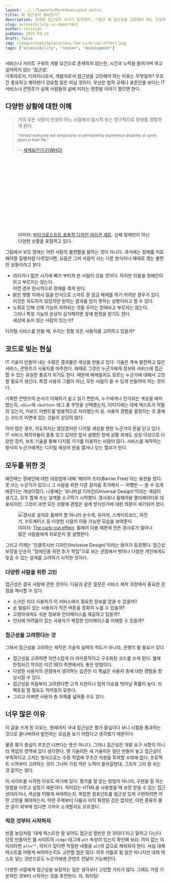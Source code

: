 ```yaml
---
layout: ../../layouts/MarkdownLayout.astro
title: 왜 접근성이 중요한가?
description: 장애와 접근성의 의미가 달라졌다. 기술은 왜 접근성을 고려해야 하는 것일까?
slug: accessibility-is-important
author: resistan
pubDate: 2025-04-13
draft: false
img: /images/sketchplanations-the-curb-cut-effect.png
tags: ["accessibility", "reason", "development"]
---
```


서비스나 사이트 구축의 개발 요건으로 존재하지 않는한, 시간과 노력을 들여가며 하고 싶어하지 않는 '접근성'.   
기획자로서, 디자이너로서, 개발자로서 접근성을 고민해야 하는 이유는 무엇일까? 무조건 중요하고 해야한다 강요할 일은 아닐 것이다. 우선은 법적 규제나 표준안을 보다는 IT 서비스나 콘텐츠가 실제 사람들의 삶에 미치는 영향을 이야기 했으면 한다.

## 다양한 상황에 대한 이해
> 거의 모든 사람이 인생의 어느 시점에서 일시적 또는 영구적으로 장애를 경험하게 된다.
>
> <small lang="en">"Almost everyone will temporarily or permanently experience disability at some point in their life."</small>
>
> -- [세계보건기구(WHO)](https://www.who.int/southeastasia/activities/strengthening-disability-inclusion-in-health-services "World Health Organization")

<figure>
	<svg role="img" aria-label="다양한 사람들이 다양한 옷차림으로 모여 있고, 눈에 띄는 장애가 있는 사람들도 있다." viewBox="0 0 712 388" fill="none" xmlns="http://www.w3.org/2000/svg">
		<title>다양한 사람들이 다양한 옷차림으로 모여 있고, 눈에 띄는 장애가 있는 사람들도 있다.</title>
		<g clip-path="url(#clip0_666_21511)">
			<path d="M331.394 35.7058V43.2174C331.394 54.21 340.38 63.0041 351.383 63.0041C362.386 63.0041 371.371 54.0268 371.371 43.2174V33.1409" stroke-miterlimit="10"></path>
			<path d="M371.371 40.6525V33.141C371.371 22.1483 362.386 13.3542 351.383 13.3542C340.38 13.3542 331.394 22.3315 331.394 33.141V43.2174" stroke-miterlimit="10"></path>
			<path d="M336.346 105.509V165.419M366.237 165.419V83.1572" stroke-miterlimit="10"></path>
			<path d="M380.863 128.312V93.5019C380.863 77.013 367.476 63.6387 350.972 63.6387C334.467 63.6387 321.081 77.013 321.081 93.5019V105.96H356.107" stroke-miterlimit="10"></path>
			<path d="M336.346 127.86H366.237" stroke-miterlimit="10"></path>
			<path d="M336.346 117.967H366.237" stroke-miterlimit="10"></path>
			<path d="M331.394 35.5225C331.394 42.6677 336.712 48.8968 344.047 51.4617C344.231 49.6296 345.698 48.164 347.165 48.164H355.417C357.067 48.164 358.351 49.6296 358.535 51.4617C366.237 49.08 371.188 42.8509 371.188 35.5225" stroke-miterlimit="10"></path>
			<path d="M371.188 33.1409H331.394" stroke-miterlimit="10"></path>
			<path d="M635.991 80.5925V113.021M665.882 113.021V80.5925" stroke-miterlimit="10"></path>
			<path d="M640.943 122.914V155.342M660.932 155.342V122.914" stroke-miterlimit="10"></path>
			<path d="M620.957 122.914V91.5848C620.957 75.8287 632.51 62.0879 648.281 60.8055C666.069 59.3398 680.923 73.2638 680.923 90.6687V123.097" stroke-miterlimit="10"></path>
			<path d="M660.748 63.0039C660.748 68.5002 656.347 72.8973 650.846 72.8973C645.344 72.8973 640.943 68.5002 640.943 63.0039" stroke-miterlimit="10"></path>
			<path d="M628.472 100.562V165.419" stroke-miterlimit="10"></path>
			<path d="M673.402 100.562V165.419" stroke-miterlimit="10"></path>
			<path d="M623.338 132.808H627.006" stroke-miterlimit="10"></path>
			<path d="M674.686 132.808H678.353" stroke-miterlimit="10"></path>
			<path d="M630.856 113.021H670.834" stroke-miterlimit="10"></path>
			<path d="M633.424 155.342H668.266" stroke-miterlimit="10"></path>
			<path d="M531.097 107.891V90.4858C531.097 73.9969 517.71 60.6226 501.205 60.6226C484.701 60.6226 471.314 73.9969 471.314 90.4858" stroke-miterlimit="10"></path>
			<path d="M491.12 140.319V165.236M511.108 165.236V140.319" stroke-miterlimit="10" stroke-linejoin="round"></path>
			<path d="M511.107 63.0039C511.107 68.5002 506.706 72.8973 501.205 72.8973C495.703 72.8973 491.302 68.5002 491.302 63.0039" stroke-miterlimit="10" stroke-linecap="round" stroke-linejoin="round"></path>
			<path d="M501.021 73.0812V95.4328" stroke-miterlimit="10"></path>
			<path d="M516.059 85.5391V102.944L521.01 140.319H481.033L486.167 102.944" stroke-miterlimit="10"></path>
			<path d="M483.6 35.7061V43.2177C483.6 52.9278 491.485 60.6226 501.021 60.6226C510.74 60.6226 518.442 52.7446 518.442 43.2177V35.7061" stroke-miterlimit="10"></path>
			<path d="M476.083 45.5993V32.5913C476.083 19.217 487.636 8.22437 501.023 8.22437C514.41 8.22437 525.963 19.0338 525.963 32.5913V45.5993" stroke-miterlimit="10"></path>
			<path d="M486.168 100.562H496.071" stroke-miterlimit="10"></path>
			<path d="M506.158 100.562H513.493" stroke-miterlimit="10"></path>
			<path d="M473.698 35.8889H528.53" stroke-miterlimit="10"></path>
			<path d="M486.169 102.761C486.169 111.005 479.567 117.601 471.315 117.601C463.063 117.601 456.461 111.005 456.461 102.761C456.461 94.5162 463.063 87.9207 471.315 87.9207C479.384 88.1039 486.169 94.6994 486.169 102.761Z" stroke-miterlimit="10"></path>
			<path d="M531.097 115.402V165.235" stroke-miterlimit="10"></path>
			<path d="M501.021 35.7054V10.7888" stroke-miterlimit="10"></path>
			<path d="M523.579 122.914H538.433" stroke-miterlimit="10"></path>
			<path d="M476.083 50.5463V60.6228" stroke-miterlimit="10"></path>
			<path d="M525.961 50.5463V60.6228" stroke-miterlimit="10"></path>
			<path d="M501.023 105.509C503.758 105.509 505.974 103.294 505.974 100.562C505.974 97.8303 503.758 95.6156 501.023 95.6156C498.289 95.6156 496.072 97.8303 496.072 100.562C496.072 103.294 498.289 105.509 501.023 105.509Z" stroke-miterlimit="10"></path>
			<path d="M525.045 10.9727C524.128 13.7208 521.561 15.5529 518.443 15.5529" stroke-miterlimit="10"></path>
			<path d="M476.083 10.9727C477 13.7208 479.567 15.5529 482.685 15.5529" stroke-miterlimit="10"></path>
			<path d="M493.686 48.1647C494.969 51.096 497.903 53.1113 501.204 53.1113C504.505 53.1113 507.439 51.096 508.723 48.1647H493.686Z" class="fills"></path>
			<path d="M44.2168 48.1647C45.5005 51.096 48.4346 53.1113 51.7354 53.1113C55.0363 53.1113 57.9704 51.096 59.2541 48.1647H44.2168Z" class="fills"></path>
			<path d="M321.307 93.0507H348.814" stroke-miterlimit="10"></path>
			<path d="M348.266 105.509V65.5688" stroke-miterlimit="10"></path>
			<path d="M64.2065 93.0507C66.9573 93.0507 69.1579 95.2492 69.1579 97.9973C69.1579 100.746 66.9573 102.944 64.2065 102.944" stroke-miterlimit="10"></path>
			<path d="M36.6997 80.5925V165.236" stroke-miterlimit="10"></path>
			<path d="M21.8452 127.861V90.4858C21.8452 73.9969 35.2321 60.6226 51.7364 60.6226C68.2408 60.6226 81.6278 73.9969 81.6278 90.4858V110.456H64.2065" stroke-miterlimit="10"></path>
			<path d="M36.6997 120.349H66.7743V165.236" stroke-miterlimit="10"></path>
			<path d="M31.7485 30.5758V40.6524C31.7485 51.645 40.7342 60.439 51.7372 60.439C62.74 60.439 71.7258 51.4618 71.7258 40.6524V28.0109" stroke-miterlimit="10"></path>
			<path d="M31.7485 31.3085V13.5372L35.9663 8.95691L39.8173 12.9875L43.8517 8.95691L47.8861 12.9875L51.7372 8.95691L55.7715 12.9875L59.8059 8.95691L63.8403 12.9875L67.6915 8.95691L71.7258 12.9875V30.7589" stroke-miterlimit="10"></path>
			<path d="M31.7485 25.6295H71.7258" stroke-miterlimit="10"></path>
			<path d="M61.6389 93.0507H49.1689V110.456H61.6389V93.0507Z" stroke-miterlimit="10"></path>
			<path d="M36.6997 130.425H66.7743" stroke-miterlimit="10"></path>
			<path d="M64.2065 63.0039L51.7366 73.0805L39.2666 63.0039" stroke-miterlimit="10" stroke-linejoin="bevel"></path>
			<path d="M186.52 80.5925V165.419M216.411 165.419V80.5925" stroke-miterlimit="10"></path>
			<path d="M171.67 127.861V90.4858C171.67 73.9969 185.057 60.6226 201.562 60.6226C218.066 60.6226 231.453 73.9969 231.453 90.4858V127.861" stroke-miterlimit="10"></path>
			<path d="M186.52 125.479H216.595" stroke-miterlimit="10"></path>
			<path d="M186.52 113.021H216.595" stroke-miterlimit="10"></path>
			<path d="M181.573 30.576V40.6526C181.573 51.6452 190.558 60.4392 201.561 60.4392C212.564 60.4392 221.55 51.462 221.55 40.6526V30.576" stroke-miterlimit="10"></path>
			<path d="M201.561 10.7888C190.558 10.7888 181.573 19.7661 181.573 30.5755V40.652" stroke-miterlimit="10"></path>
			<path d="M196.607 43.2176C193.856 43.2176 191.656 41.019 191.656 38.2709C191.656 35.5227 193.856 33.3242 196.607 33.3242" stroke-miterlimit="10"></path>
			<path d="M211.461 63.0039C211.461 68.5002 207.06 72.8973 201.558 72.8973C196.057 72.8973 191.656 68.5002 191.656 63.0039" stroke-miterlimit="10" stroke-linecap="round" stroke-linejoin="round"></path>
			<path d="M189.09 14.2698C189.09 14.453 189.273 14.453 189.273 14.6362C195.692 23.4303 206.144 29.2931 217.881 29.2931C221.182 29.2931 224.483 28.7435 227.6 27.8274C225.216 18.1172 215.13 10.7888 203.21 10.7888H199.176" stroke-miterlimit="10"></path>
			<path d="M216.597 52.928C213.296 52.928 210.362 50.9127 209.078 47.9813H219.164" class="fills"></path>
			<path d="M635.991 53.1113C639.292 53.1113 642.226 51.096 643.51 48.1647H633.424" class="fills"></path>
			<path d="M630.856 35.7061V40.8359C630.856 51.8285 639.842 60.6226 650.845 60.6226C661.848 60.6226 670.834 51.6453 670.834 40.8359V35.7061" stroke-miterlimit="10"></path>
			<path d="M670.834 35.706H613.435V32.9578C613.435 32.9578 620.037 25.8126 630.856 25.8126" stroke-miterlimit="10"></path>
			<path d="M631.224 28.1943V13.3542H653.963C663.315 13.3542 670.834 21.2323 670.834 30.576V35.5227" stroke-miterlimit="10"></path>
			<path d="M461.229 298.979V297.513C461.229 281.024 474.065 266.917 490.57 266.55H496.071" stroke-miterlimit="10"></path>
			<path d="M476.266 246.581C476.266 257.757 485.252 266.551 496.255 266.551C507.258 266.551 516.243 257.574 516.243 246.764V236.688" stroke-miterlimit="10"></path>
			<path d="M493.687 236.688H521.195C521.195 226.794 512.209 216.901 501.206 216.901C501.206 216.901 496.805 216.718 496.255 216.718C485.252 216.718 476.266 225.695 476.266 236.505V246.581" stroke-miterlimit="10"></path>
			<path d="M31.9312 246.581V254.276C31.9312 265.268 40.9169 274.062 51.9198 274.062C62.9228 274.062 71.9085 265.085 71.9085 254.276V244.199" stroke-miterlimit="10"></path>
			<path d="M71.9085 251.711V244.199C71.9085 233.206 62.9228 224.412 51.9198 224.412C40.9169 224.412 31.9312 233.39 31.9312 244.199V254.276" stroke-miterlimit="10"></path>
			<path d="M66.7749 373.912V289.086" stroke-miterlimit="10"></path>
			<path d="M36.8823 289.086V373.912" stroke-miterlimit="10"></path>
			<path d="M70.0728 275.161C77.2247 280.658 81.8092 289.269 81.8092 298.979V336.354" stroke-miterlimit="10"></path>
			<path d="M21.8452 336.354V298.979C21.8452 290.002 25.6962 282.124 31.9312 276.628" stroke-miterlimit="10"></path>
			<path d="M36.8823 333.971H66.7735" stroke-miterlimit="10"></path>
			<path d="M36.8823 323.896H66.7735" stroke-miterlimit="10"></path>
			<path d="M69.3421 261.603L77.5942 266.183V269.115L51.7374 291.649L26.064 269.115V266.183L33.9494 261.786" stroke-miterlimit="10"></path>
			<path d="M51.7368 291.651V333.972" stroke-miterlimit="10"></path>
			<path d="M31.9312 244.199H71.7251" stroke-miterlimit="10"></path>
			<path d="M31.9312 251.527H71.7251" stroke-miterlimit="10"></path>
			<path d="M494.971 371.347C513.606 371.347 528.713 356.255 528.713 337.637C528.713 319.019 513.606 303.926 494.971 303.926C476.335 303.926 461.229 319.019 461.229 337.637C461.229 356.255 476.335 371.347 494.971 371.347Z" stroke-miterlimit="10"></path>
			<path d="M503.59 266.733V306.49" stroke-miterlimit="10"></path>
			<path d="M463.796 304.109H526.146" stroke-miterlimit="10"></path>
			<path d="M488.735 291.651H501.205" stroke-miterlimit="10"></path>
			<path d="M488.735 279.192H501.205" stroke-miterlimit="10"></path>
			<path d="M471.132 361.453L518.811 314.002" stroke-miterlimit="10"></path>
			<path d="M471.132 314.002L518.811 361.453" stroke-miterlimit="10"></path>
			<path d="M528.711 333.971L550.533 356.506L558.419 348.811" stroke-miterlimit="10"></path>
			<path d="M537.332 371.347C540.776 371.347 543.567 368.558 543.567 365.118C543.567 361.677 540.776 358.888 537.332 358.888C533.889 358.888 531.097 361.677 531.097 365.118C531.097 368.558 533.889 371.347 537.332 371.347Z" stroke-miterlimit="10"></path>
			<path d="M445.641 266.733H461.228V338.918" stroke-miterlimit="10"></path>
			<path d="M59.4385 284.139V298.979" stroke-miterlimit="10"></path>
			<path d="M44.2168 284.139V298.979" stroke-miterlimit="10"></path>
			<path d="M51.92 224.228C56.0725 224.228 59.4387 220.865 59.4387 216.716C59.4387 212.568 56.0725 209.205 51.92 209.205C47.7676 209.205 44.4014 212.568 44.4014 216.716C44.4014 220.865 47.7676 224.228 51.92 224.228Z" stroke-miterlimit="10"></path>
			<path d="M186.706 286.52V371.347M216.597 371.347V286.52" stroke-miterlimit="10"></path>
			<path d="M186.706 331.407H216.597" stroke-miterlimit="10"></path>
			<path d="M186.706 341.484H216.597" stroke-miterlimit="10"></path>
			<path d="M171.67 333.972V296.597C171.67 280.108 185.057 266.733 201.562 266.733C218.066 266.733 231.453 280.108 231.453 296.597V301.543" stroke-miterlimit="10"></path>
			<path d="M211.648 269.116C211.648 274.613 207.246 279.01 201.745 279.01C196.244 279.01 191.842 274.613 191.842 269.116" stroke-miterlimit="10" stroke-linecap="round" stroke-linejoin="round"></path>
			<path d="M199.176 248.047C199.176 251.528 196.425 254.276 192.941 254.276C189.456 254.276 186.706 251.528 186.706 248.047" class="fills"></path>
			<path d="M216.597 248.047C216.597 251.528 213.846 254.276 210.362 254.276C206.878 254.276 204.127 251.528 204.127 248.047" class="fills"></path>
			<path d="M231.633 371.346V309.054H241.535" stroke-miterlimit="10"></path>
			<path d="M221.55 239.252V246.214C221.55 256.107 214.582 265.085 204.679 266.55C192.392 268.382 181.573 258.856 181.573 246.947V239.252" stroke-miterlimit="10"></path>
			<path d="M139.209 371.346C139.209 366.583 143.06 362.919 147.645 362.919C152.229 362.919 156.08 366.766 156.08 371.346" stroke-miterlimit="10"></path>
			<path d="M157.182 368.966H159.749C166.351 368.966 171.669 363.653 171.669 357.057V356.507" stroke-miterlimit="10"></path>
			<path d="M156.63 371.347C156.63 357.423 145.443 346.247 131.506 346.247" stroke-miterlimit="10"></path>
			<path d="M129.124 346.431H116.654L111.703 338.919L129.308 331.407V371.347" stroke-miterlimit="10"></path>
			<path d="M129.307 331.407V324.079" stroke-miterlimit="10"></path>
			<path d="M221.55 246.58H181.573" stroke-miterlimit="10"></path>
			<path d="M221.55 246.58H224.117C229.068 246.58 233.653 242.916 233.653 237.969C233.653 237.969 233.653 237.602 233.653 237.419C233.47 233.755 231.269 230.641 228.152 229.358C229.802 226.243 229.619 222.213 227.051 219.281L226.685 218.915C224.301 216.167 220.45 215.251 217.332 216.35C216.598 213.052 214.214 210.304 210.73 209.388C210.73 209.388 210.363 209.388 210.363 209.205C207.062 208.472 203.578 209.571 201.378 212.136C199.177 209.755 195.693 208.472 192.392 209.388C188.908 210.304 186.34 213.052 185.607 216.35C182.306 215.251 178.455 216.167 176.071 219.098L175.888 219.281C173.504 222.213 173.137 226.06 174.787 229.175C171.67 230.457 169.286 233.572 169.103 237.236V237.786C169.103 242.732 173.137 246.763 178.088 246.763H179.005" stroke-miterlimit="10"></path>
			<path d="M221.55 239.253C221.55 228.26 181.573 228.26 181.573 239.253" stroke-miterlimit="10"></path>
			<path d="M658.548 256.658C657.264 253.726 654.33 251.711 651.029 251.711C647.729 251.711 644.794 253.726 643.511 256.658H658.548Z" class="fills"></path>
			<path d="M651.03 266.55V321.513" stroke-miterlimit="10"></path>
			<path d="M635.991 286.52V371.347" stroke-miterlimit="10"></path>
			<path d="M680.92 333.972V297.147C680.92 280.475 667.166 266.917 650.478 267.284C633.974 267.65 621.137 281.757 621.137 298.246V301.727H618.57V256.841" stroke-miterlimit="10"></path>
			<path d="M635.991 331.407H665.882" stroke-miterlimit="10"></path>
			<path d="M635.991 321.515H665.882" stroke-miterlimit="10"></path>
			<path d="M631.039 246.581V234.123C631.039 234.123 626.271 234.123 626.087 234.123C626.087 226.611 631.039 220.748 636.173 217.634V204.26C636.173 209.389 642.408 214.153 651.027 214.153H651.577C662.58 214.153 671.199 224.413 671.199 235.405V246.581C666.248 246.581 658.363 242.367 658.363 229.726C658.363 235.405 653.962 236.504 648.277 236.504H641.308C640.941 236.688 640.391 246.581 631.039 246.581Z" stroke-miterlimit="10"></path>
			<path d="M631.041 244.199V247.314C631.041 258.306 640.027 267.1 651.03 267.1C662.033 267.1 671.018 258.123 671.018 247.314" stroke-miterlimit="10"></path>
			<path d="M665.882 371.347V286.52" stroke-miterlimit="10"></path>
			<path d="M44.4014 261.786C45.685 264.718 48.6192 266.733 51.92 266.733C55.2209 266.733 58.155 264.718 59.4387 261.786H44.4014Z" class="fills"></path>
			<path d="M336.529 294.032V371.347M366.42 371.347V291.467" stroke-miterlimit="10"></path>
			<path d="M381.458 333.972V296.597C381.458 280.108 368.071 266.733 351.566 266.733C335.062 266.733 321.675 280.108 321.675 296.597V301.543H319.108L301.687 274.062" stroke-miterlimit="10"></path>
			<path d="M336.529 331.407H366.42" stroke-miterlimit="10"></path>
			<path d="M336.529 321.515H366.42" stroke-miterlimit="10"></path>
			<path d="M331.394 246.765C331.394 258.673 342.214 268.2 354.5 266.368C364.403 264.902 371.371 255.925 371.371 246.032V237.421C371.371 227.527 364.403 218.55 354.5 217.084C342.214 215.252 331.394 224.779 331.394 236.688V246.765Z" stroke-miterlimit="10"></path>
			<path d="M373.94 276.627H379.808C384.393 276.627 387.693 272.413 387.693 267.833C387.693 267.833 381.459 267.833 381.459 262.52V237.42C381.459 234.305 379.625 231.924 376.507 231.924C373.39 231.924 371.373 234.855 371.373 237.97V241.817" stroke-miterlimit="10"></path>
			<path d="M368.254 254.093C357.618 254.093 348.999 245.482 348.999 234.856H331.578" stroke-miterlimit="10"></path>
			<path d="M305.538 265.819L315.624 280.842" stroke-miterlimit="10"></path>
			<path d="M336.53 259.038C339.831 259.038 342.765 257.023 344.049 254.092H333.963" class="fills"></path>
			<path d="M511.108 259.038C507.808 259.038 504.874 257.023 503.59 254.092H513.676" class="fills"></path>
			<path d="M354.498 266.367V318.948" stroke-miterlimit="10"></path>
			<path d="M478.649 254.092C488.369 254.092 496.071 246.214 496.071 236.687V234.122" stroke-miterlimit="10"></path>
		</g>
		<defs>
			<clipPath id="clip0_666_21511">
				<rect width="712" height="388" class="fills">
			</rect>
			</clipPath>
		</defs>
	</svg>
	<figcaption>이미지: <a href="https://inclusive.microsoft.design">마이크로소프트 포용적 디자인 아이콘 세트</a>. 신체 장애만이 아닌 다양한 상황을 포함하고 있다.</figcaption>
</figure>

그림에서 보듯 장애는 어떤 사람의 불편함을 말하는 것이 아니다. 과거에는 장애를 치료해야할 질병처럼 다루었다면, 요즘은 그저 사람이 사는 다른 방식이나 때때로 겪는 불편한 상황이라고 본다.

* 어리거나 젋은 시기에 뼈가 부러져 본 사람이 있을 것이다. 하지만 이들을 장애인이라고 부르지는 않는다.   
이런 경우 한시적으로 장애를 겪게 된다.
* 밝은 햇볕 아래서 얼굴 인식으로 스마트 폰 잠금 해제를 하기 어려운 경우가 있다.   
이것은 의도하지 않았지만 원하는 결과를 얻지 못하는 상황이라고 할 수 있다.
* 노화로 인해 신체 기능이 저하되는 것을 우리는 장애라고 부르지는 않는다.   
그러나 특정 기능의 손상이 심각해지면 장애 판정을 받기도 한다.   
세상에 늙지 않는 사람이 있는가?

디지털 서비스를 만들 때, 우리는 정말 모든 사용자를 고려하고 있을까?

## 코드로 빚는 현실
IT 기술이 만들어 내는 수많은 결과물은 세상을 만들고 있다. 기술은 계속 발전하고 많은 서비스, 콘텐츠가 사용자를 마주한다. 때때로 그것은 누군가에게 정보와 서비스에 접근할 수 있는 유일한 통로가 되기도 한다. 때문에 배제될지도 모르는 누군가에 대해서 고민할 필요가 생긴다. 특정 사용자 그룹이 아닌, 모든 사람이 쓸 수 있게 만들어야 하는 것이다.

기획한 콘텐츠의 순서가 이해하기 쉽고 읽기 편한지, 누구에게나 인식되는 색상을 배치했는지, `<div>`와 `<button>` 태그 중 무엇을 선택했는지, 이미지에는 대체 텍스트가 적절히 있는지, 키보드 이벤트를 범용적으로 처리했는지 등. 사용자 경험을 결정하는 것 중에는 코드의 이면에 있는 것들이 상당히 많다.

아마 많은 경우, 의도하지는 않았겠지만 디지털 세상을 향한 누군가의 문을 닫고 있다. IT 서비스 제작자들이 종종 잊고 있지만 앞서 설명한 장애 상황 외에도 상상 이상으로 다양한 장치, 보조 기술을 통해 디지털 기기를 이용하는 사람이 많다. 서비스를 제작하는 방식이 누군가에게는 디지털 세상의 문을 열거나 닫는 열쇠가 된다.

## 모두를 위한 것
예전에는 장애인에 대한 대응법에 대해 '배리어 프리(<span lang="en">Barrier Free</span>)'라는 표현을 썼다. 못 쓰는 누군가가 있으니 그 사람을 위한 다른 장치를 추가해서 -- 어쨌든 -- 쓸 수 있게 해준다는 개념이었다. 나중에는 '유니버설 디자인(<span lang="en">Universal Design</span>)'이라는 개념이 생기고, 모두 함께 쓰는 설계를 소구하기 시작했다. 경사로나 휠체어용 엘리베이터로 대표되지만, 그것이 과연 모든 상황에 괜찮은 설계 방식인가에 대한 의문이 제기되어 왔다.

<figure>
	<img src="/images/sketchplanations-the-curb-cut-effect.png" alt="경사로 설치로 휠체어 뿐 아니라 손수레, 유아차, 스케이트보드, 자전거, 수트케이스 등 다양한 사람이 이용 가능한 모습을 보여준다" />
	<figcaption>이미지: <a href="https://sketchplanations.com/the-curb-cut-effect" lang="en">The curb-cut effect</a>. 휠체어 이용 때문에 만든 경사로가 얼마나 많은 사람들에게 이로운지 잘 설명한다.</figcaption>
</figure>

그리고 이제는 '인클루시브 디자인(<span lang="en">Inclusive Design</span>)'이라는 용어가 등장했다. 접근성 보장을 단순히 "장애인을 위한 추가 작업"으로 보는 관점에서 벗어나 다양한 개인에게도 맞출 수 있는 설계를 고려하기 시작한 것이다.

### 다양한 사람을 위한 고민
접근성은 결국 사람에 관한 것이다. 다음과 같은 질문은 서비스 제작 과정에서 중요한 관점을 제시할 수 있다.

* 스크린 리더 사용자가 이 서비스에서 필요한 정보를 얻을 수 있을까?
* 손 떨림이 있는 사용자가 작은 버튼을 정확히 누를 수 있을까?
* 고령자에게도 쉬운 정보와 인터페이스를 제공하고 있을까?
* 인지에 어려움이 있는 사용자가 복잡한 인터페이스를 이해할 수 있을까?

### 접근성을 고려한다는 것
그래서 접근성을 고려하는 제작은 기술적 실력의 척도가 아니라, 관행이 될 필요가 있다.

* 접근성을 고려하면 자연스럽게 더 의미론적이고 구조화된 코드를 쓰게 된다. 웹에 한정되긴 하지만 이건 SEO 측면에서도 좋은 방법이다.
* 다양한 사용자의 관점에서 생각하는 습관은 더 폭넓은 사용자 층에 대한 경험을 향상시킬 수 있다.
* 접근성을 처음부터 고려한다면 고객 지원이나 법적 이슈를 벗어날 확률이 높다. 리팩토링 할 필요도 적어질지 모른다.
* 그리고 어쩌면 사용자 층 자체를 넓혀줄 수도 있다.

## 너무 많은 이유
이 글을 쓰게 된 이유는, 현재까지 국내 접근성은 평가 중심이다 보니 시험을 통과하는 것으로 끝나버려서 발전하는 모습을 보기 어렵다고 생각했기 때문이다.

물론 평가 중심이 무조건 나쁘다는 뜻은 아니다. 그러나 접근성은 개발 요구 사항이 아니라 책임의 영역에 있다 생각한다. 옛 기술이든 새 기술이든 일단 만들어 놓고 접근성이 부족하다고 고치는 방식으로는 수정 작업에 무조건 자원을 투여할 수밖에 없다. 프로젝트 시작부터 고려하는 것이 그나마 가장 적은 노력이 들어갈텐데, 그조차 그리 잘 되는 것 같지는 않다.

이 사이트를 시작한 이유도 여기에 있다. 평가를 잘 받는 방법이 아니라, 구현을 잘 하는 방법을 다루고 싶었기 때문이다. 의미있는 HTML을 사용했을 때 보장 받을 수 있는 접근성이라거나, 색상을 어떻게 써야하는지, 복잡한 컴포넌트를 접근성 있게 구현하려면 어떤 고민을 해야하는지. 어떤 주제부터 다룰지 아직 확정된 것은 없지만, 이런 종류의 좋은 글이 외부에 있다면 기꺼이 소개할지도 모르겠다.

### 작은 것부터 시작하자
반쯤 농담처럼 '대체 텍스트만 잘 넣어도 접근성 절반은 한 것이다'라고 말하고 다닌다. 당장 만들어진 웹 사이트의 `<img>` 태그에 `alt` 속성이 있는지 확인해 보라. 의미 없는 이미지라면 `alt=""`, 의미가 있다면 적절한 내용을 `alt`의 값으로 채워둬야 한다. 사실 대체 텍스트를 어떻게 써야하는지도 고민할 점은 많다. 하루 이틀로 될 일은 아니지만 대체 텍스트 넣는 것만으로도 누군가에겐 콘텐츠 전달이 가능해진다.

다양한 사람에게 접근성을 보장하는 일은 생각보다 고민할 거리가 많다. 그래도 가장 기본적인 것부터 시작하는 것을 추천한다. 자, 화이팅!

<style>
	figure svg path {
		stroke-width: 4;
	}
	#main-content figure svg path {
		stroke: black;
	}
	#main-content figure svg .fills {
		fill: black;
	}
	.darkmode #main-content figure svg path {
		stroke: white;
	}
	.darkmode #main-content figure svg .fills {
		fill: white;
	}
</style>